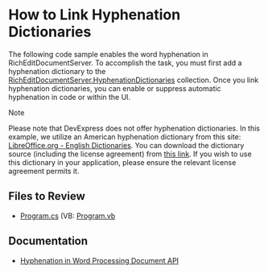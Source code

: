 
# How to Link Hyphenation Dictionaries

The following code sample enables the word hyphenation in RichEditDocumentServer. To accomplish the task, you must first add a hyphenation dictionary to the [RichEditDocumentServer.HyphenationDictionaries](https://docs.devexpress.com/OfficeFileAPI/DevExpress.XtraRichEdit.RichEditDocumentServer.HyphenationDictionaries) collection. Once you link hyphenation dictionaries, you can enable or suppress automatic hyphenation in code or within the UI.

> [!note]
> Please note that DevExpress does not offer hyphenation dictionaries. In this example, we utilize an American hyphenation dictionary from this site: [LibreOffice.org - English Dictionaries][1]. You can download the dictionary source (including the license agreement) from [this link][2]. If you wish to use this dictionary in your application, please ensure the relevant license agreement permits it.


## Files to Review

* [Program.cs](./CS/Program.cs) (VB: [Program.vb](./VB/Program.vb)

## Documentation

* [Hyphenation in Word Processing Document API](https://docs.devexpress.com/OfficeFileAPI/401149/word-processing-document-api/hyphenation?p=netframework)

[1]: https://extensions.libreoffice.org/en/extensions/show/english-dictionaries
[2]: https://extensions.libreoffice.org/assets/downloads/41/dict-en-20210101.oxt